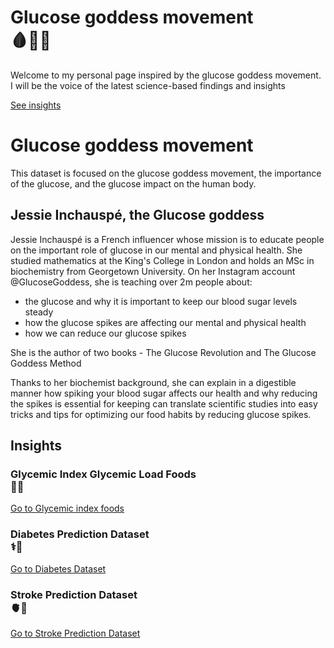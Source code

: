 <div class="hero">
    <h1 class="hero-title">Glucose goddess movement<br/>🩸🥘👟</h1>
    <p class="hero-description">Welcome to my personal page inspired by the glucose goddess movement. I will be the voice of the latest science-based findings and insights</p>
</div>

<a href="https://datahub.io/@Daniellappv/glucose-matters-2#insights" class="hero-button">See insights</a>

# Glucose goddess movement

This dataset is focused on the glucose goddess movement, the importance of the glucose, and the glucose impact on the human body.

## Jessie Inchauspé, the Glucose goddess 

Jessie Inchauspé is a French influencer whose mission is to educate people on the important role of glucose in our mental and physical health. She studied mathematics at the King's College in London and holds an MSc in biochemistry from Georgetown University. On her Instagram account @GlucoseGoddess, she is teaching over 2m people about:

- the glucose and why it is important to keep our blood sugar levels steady
- how the glucose spikes are affecting our mental and physical health
- how we can reduce our glucose spikes

She is the author of two books - The Glucose Revolution and The Glucose Goddess Method

Thanks to her biochemist background, she can explain in a digestible manner how spiking your blood sugar affects our health and why reducing the spikes is essential for keeping  can translate scientific studies into easy tricks and tips for optimizing our food habits by reducing glucose spikes.

## Insights 

<div class="middle-button-container">
    <h3 class="h3-title-heading">Glycemic Index Glycemic Load Foods<br/>🥫🍹</h3>
    <a href="https://datahub.io/@Daniellappv/glucose-matters-2/glycemic-index-glycemic-load-foods#High%20Glycemic%20Index%20foods" class="middle-button">Go to Glycemic index foods</a>
</div>

<div class="middle-button-container">
    <h3 class="h3-title-heading">Diabetes Prediction Dataset<br/>⚕️🐘</h3>
    <a href="https://datahub.io/@Daniellappv/glucose-matters-2/diabetes" class="middle-button">Go to Diabetes Dataset</a>
</div>

<div class="middle-button-container">
    <h3 class="h3-title-heading">Stroke Prediction Dataset<br/>🫀🎲</h3>
    <a href="https://datahub.io/@Daniellappv/glucose-matters-2/stroke-dataset" class="middle-button">Go to Stroke Prediction Dataset</a>
</div>

